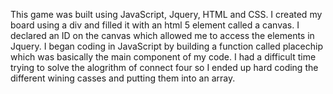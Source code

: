 This game was built using JavaScript, Jquery, HTML and CSS. I created my board using a div and filled it with an html 5 element called a canvas. I declared an ID on the canvas which allowed me to access the elements in Jquery. I began coding in JavaScript by building a function called placechip which was basically the main component of my code. I had a difficult time trying to solve the alogrithm of connect four so I ended up hard coding the different wining casses and putting them into an array.
